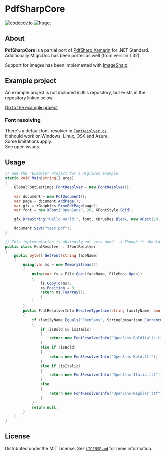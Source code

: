 # PdfSharpCore

[![codecov.io](https://codecov.io/github/ststeiger/PdfSharpCore/coverage.svg?branch=master)](https://codecov.io/github/ststeiger/PdfSharpCore?branch=master) ![Nuget](https://img.shields.io/nuget/v/PdfSharpCore)

## About

**PdfSharpCore** is a partial port of [PdfSharp.Xamarin](https://github.com/roceh/PdfSharp.Xamarin/) for .NET Standard.
Additionally MigraDoc has been ported as well (from version 1.32).<br />

Support for images has been implemented with [ImageSharp](https://github.com/SixLabors/ImageSharp). 

## Example project 

An example project is not included in this repository, but exists in the repository linked below.

[Go to the example project](https://github.com/ststeiger/Stammbaum)

### Font resolving

There's a default font-resolver in [`FontResolver.cs`](https://github.com/ststeiger/PdfSharpCore/blob/master/PdfSharpCore/Utils/FontResolver.cs).<br />
It should work on Windows, Linux, OSX and Azure. <br />
Some limitations apply. <br />
See open issues.

## Usage

```csharp
// See the "Example" Project for a MigraDoc example
static void Main(string[] args)
{
    GlobalFontSettings.FontResolver = new FontResolver();
    
    var document = new PdfDocument();
    var page = document.AddPage();
    var gfx = XGraphics.FromPdfPage(page);
    var font = new XFont("OpenSans", 20, XFontStyle.Bold);
            
    gfx.DrawString("Hello World!", font, XBrushes.Black, new XRect(20, 20, page.Width, page.Height), XStringFormats.Center);

    document.Save("test.pdf");
}

// This implementation is obviously not very good --> Though it should be enough for everyone to implement their own.
public class FontResolver : IFontResolver
{
    public byte[] GetFont(string faceName)
    {
        using(var ms = new MemoryStream())
        {
            using(var fs = File.Open(faceName, FileMode.Open))
            {
                fs.CopyTo(ms);
                ms.Position = 0;
                return ms.ToArray();
                }
            }
        }
        public FontResolverInfo ResolveTypeface(string familyName, bool isBold, bool isItalic)
        {
            if (familyName.Equals("OpenSans", StringComparison.CurrentCultureIgnoreCase))
            {
                if (isBold && isItalic)
                {
                    return new FontResolverInfo("OpenSans-BoldItalic.ttf");
                }
                else if (isBold)
                {
                    return new FontResolverInfo("OpenSans-Bold.ttf");
                }
                else if (isItalic)
                {
                    return new FontResolverInfo("OpenSans-Italic.ttf");
                }
                else
                {
                    return new FontResolverInfo("OpenSans-Regular.ttf");
                }
            }
            return null;
        }
    }
}
```

## License

Distributed under the MIT License. See [`LICENSE.md`](LICENSE.md) for more information.